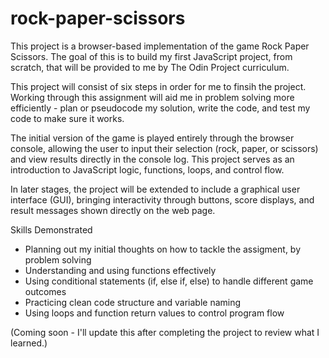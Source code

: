 # rock-paper-scissors
This project is a browser-based implementation of the game Rock Paper Scissors. The goal of this is to build my first JavaScript project, from scratch, that will be provided to me by The Odin Project curriculum.

This project will consist of six steps in order for me to finsih the project. Working through this assignment will aid me in problem solving more efficiently - plan or pseudocode my solution, write the code, and test my code to make sure it works.

The initial version of the game is played entirely through the browser console, allowing the user to input their selection (rock, paper, or scissors) and view results directly in the console log. This project serves as an introduction to JavaScript logic, functions, loops, and control flow.

In later stages, the project will be extended to include a graphical user interface (GUI), bringing interactivity through buttons, score displays, and result messages shown directly on the web page.

Skills Demonstrated
- Planning out my initial thoughts on how to tackle the assigment, by problem solving
- Understanding and using functions effectively
- Using conditional statements (if, else if, else) to handle different game outcomes
- Practicing clean code structure and variable naming
- Using loops and function return values to control program flow

(Coming soon - I'll update this after completing the project to review what I learned.)